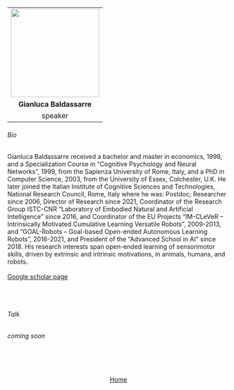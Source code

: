 ---
---

<br>
<br>

<table>
  <tr>
    <td style="text-align: center"><img src="https://avatars.githubusercontent.com/u/14333967?v=4" style="width:200px;height:200px;"></td>
  </tr>
  <tr>
    <td style="text-align: center"><b>Gianluca Baldassarre</b></td>
  </tr>
  <tr>
    <td style="text-align: center">speaker</td>
  </tr>
</table>


###### Bio

Gianluca Baldassarre received a bachelor and master in economics, 1998, and a Specialization Course in “Cognitive Psychology and Neural Networks”, 1999, from the Sapienza University of Rome, Italy, and a PhD in Computer Science, 2003, from the University of Essex, Colchester, U.K. He later joined the Italian Institute of Cognitive Sciences and Technologies, National Research Council, Rome, Italy where he was: Postdoc; Researcher since 2006, Director of Research since 2021, Coordinator of the Research Group ISTC-CNR “Laboratory of Embodied Natural and Artificial Intelligence” since 2016, and Coordinator of the EU Projects “IM-CLeVeR – Intrinsically Motivated Cumulative Learning Versatile Robots”, 2009-2013, and “GOAL-Robots – Goal-based Open-ended Autonomous Learning Robots”, 2016-2021, and President of the “Advanced School in AI” since 2018. His research interests span open-ended learning of sensorimotor skills, driven by extrinsic and intrinsic motivations, in animals, humans, and robots.
<br>
<br>
<a href="https://scholar.google.com/citations?user=8w3vnUcAAAAJ&hl=en/">Google scholar page</a>

<br>
<br>


###### Talk

*coming soon*



<br>
<br>
<br>
<br>

<div align="center">
	<a href="http://127.0.0.1:4000/">Home</a>
</div>

<br>
<br>


